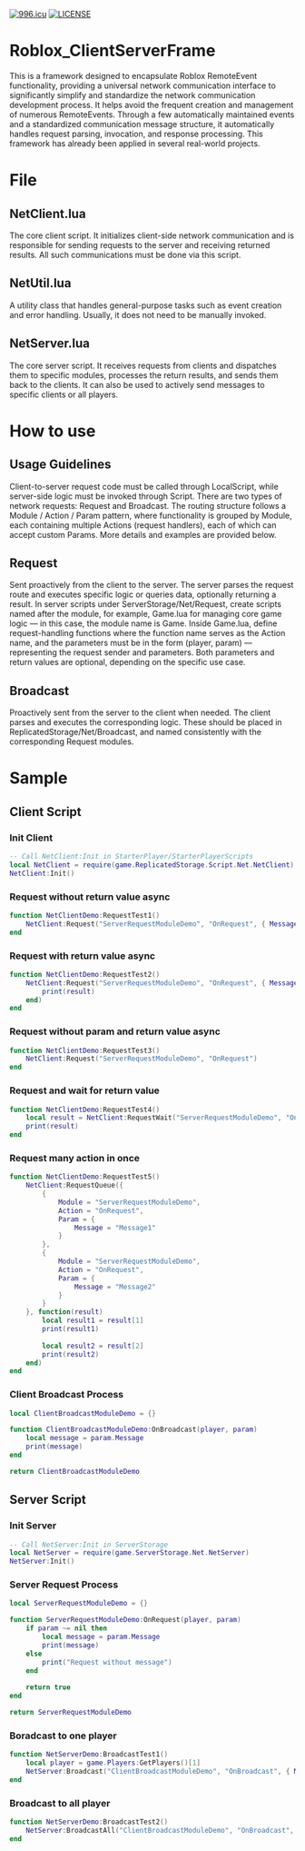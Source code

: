 [![996.icu](https://img.shields.io/badge/link-996.icu-red.svg)](https://996.icu)
[![LICENSE](https://img.shields.io/badge/license-Anti%20996-blue.svg)](https://github.com/996icu/996.ICU/blob/master/LICENSE)

# Roblox_ClientServerFrame
This is a framework designed to encapsulate Roblox RemoteEvent functionality, providing a universal network communication interface to significantly simplify and standardize the network communication development process. It helps avoid the frequent creation and management of numerous RemoteEvents. Through a few automatically maintained events and a standardized communication message structure, it automatically handles request parsing, invocation, and response processing. This framework has already been applied in several real-world projects.

# File
## NetClient.lua
The core client script. It initializes client-side network communication and is responsible for sending requests to the server and receiving returned results. All such communications must be done via this script.
## NetUtil.lua
A utility class that handles general-purpose tasks such as event creation and error handling. Usually, it does not need to be manually invoked.
## NetServer.lua
The core server script. It receives requests from clients and dispatches them to specific modules, processes the return results, and sends them back to the clients. It can also be used to actively send messages to specific clients or all players.

# How to use
## Usage Guidelines
Client-to-server request code must be called through LocalScript, while server-side logic must be invoked through Script. There are two types of network requests: Request and Broadcast. The routing structure follows a Module / Action / Param pattern, where functionality is grouped by Module, each containing multiple Actions (request handlers), each of which can accept custom Params. More details and examples are provided below.

## Request
Sent proactively from the client to the server. The server parses the request route and executes specific logic or queries data, optionally returning a result.
In server scripts under ServerStorage/Net/Request, create scripts named after the module, for example, Game.lua for managing core game logic — in this case, the module name is Game. Inside Game.lua, define request-handling functions where the function name serves as the Action name, and the parameters must be in the form (player, param) — representing the request sender and parameters. Both parameters and return values are optional, depending on the specific use case.

## Broadcast
Proactively sent from the server to the client when needed. The client parses and executes the corresponding logic.
These should be placed in ReplicatedStorage/Net/Broadcast, and named consistently with the corresponding Request modules.

# Sample
## Client Script

### Init Client
```lua
-- Call NetClient:Init in StarterPlayer/StarterPlayerScripts
local NetClient = require(game.ReplicatedStorage.Script.Net.NetClient)
NetClient:Init()
```

### Request without return value async
```lua
function NetClientDemo:RequestTest1()
	NetClient:Request("ServerRequestModuleDemo", "OnRequest", { Message = "Send message to server"})
end
```

### Request with return value async
```lua
function NetClientDemo:RequestTest2()
	NetClient:Request("ServerRequestModuleDemo", "OnRequest", { Message = "Send message to server"}, function(result)
		print(result)
	end)
end
```
### Request without param and return value async
```lua
function NetClientDemo:RequestTest3()
	NetClient:Request("ServerRequestModuleDemo", "OnRequest")
end
```

### Request and wait for return value
```lua
function NetClientDemo:RequestTest4()
	local result = NetClient:RequestWait("ServerRequestModuleDemo", "OnRequest")
	print(result)
end
```

### Request many action in once
```lua
function NetClientDemo:RequestTest5()
	NetClient:RequestQueue({
		{
			Module = "ServerRequestModuleDemo",
			Action = "OnRequest", 
			Param = { 
				Message = "Message1"
			}
		},
		{
			Module = "ServerRequestModuleDemo",
			Action = "OnRequest", 
			Param = { 
				Message = "Message2"
			}
		}
	}, function(result)
		local result1 = result[1]
		print(result1)
		
		local result2 = result[2]
		print(result2)
	end)
end
```

### Client Broadcast Process
```lua
local ClientBroadcastModuleDemo = {}

function ClientBroadcastModuleDemo:OnBroadcast(player, param)
	local message = param.Message
	print(message)
end

return ClientBroadcastModuleDemo
```

## Server Script
### Init Server
```lua
-- Call NetServer:Init in ServerStorage
local NetServer = require(game.ServerStorage.Net.NetServer)
NetServer:Init()
```

### Server Request Process
```lua
local ServerRequestModuleDemo = {}

function ServerRequestModuleDemo:OnRequest(player, param)
	if param ~= nil then
		local message = param.Message
		print(message)
	else
		print("Request without message")
	end
	
	return true
end

return ServerRequestModuleDemo

```

### Boradcast to one player
```lua
function NetServerDemo:BroadcastTest1()
	local player = game.Players:GetPlayers()[1]
	NetServer:Broadcast("ClientBroadcastModuleDemo", "OnBroadcast", { Message = "Broadcast to client message"})
end
```

### Broadcast to all player
```lua
function NetServerDemo:BroadcastTest2()
	NetServer:BroadcastAll("ClientBroadcastModuleDemo", "OnBroadcast", { Message = "Broadcast to client message"})
end
```